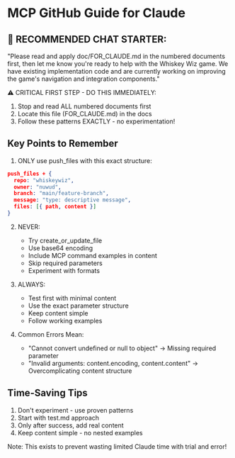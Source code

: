 # MCP GitHub Guide for Claude

## 💬 RECOMMENDED CHAT STARTER:
"Please read and apply doc/FOR_CLAUDE.md in the numbered documents first, then let me know you're ready to help with the Whiskey Wiz game. We have existing implementation code and are currently working on improving the game's navigation and integration components."

⚠️ CRITICAL FIRST STEP - DO THIS IMMEDIATELY:
1. Stop and read ALL numbered documents first
2. Locate this file (FOR_CLAUDE.md) in the docs
3. Follow these patterns EXACTLY - no experimentation!

## Key Points to Remember
1. ONLY use push_files with this exact structure:
```json
push_files + {
  repo: "whiskeywiz",
  owner: "nuwud",
  branch: "main/feature-branch",
  message: "type: descriptive message",
  files: [{ path, content }]
}
```

2. NEVER:
   - Try create_or_update_file
   - Use base64 encoding
   - Include MCP command examples in content
   - Skip required parameters
   - Experiment with formats

3. ALWAYS:
   - Test first with minimal content
   - Use the exact parameter structure
   - Keep content simple
   - Follow working examples

4. Common Errors Mean:
   - "Cannot convert undefined or null to object"
     → Missing required parameter
   - "Invalid arguments: content.encoding, content.content"
     → Overcomplicating content structure

## Time-Saving Tips
1. Don't experiment - use proven patterns
2. Start with test.md approach
3. Only after success, add real content
4. Keep content simple - no nested examples

Note: This exists to prevent wasting limited Claude time with trial and error!